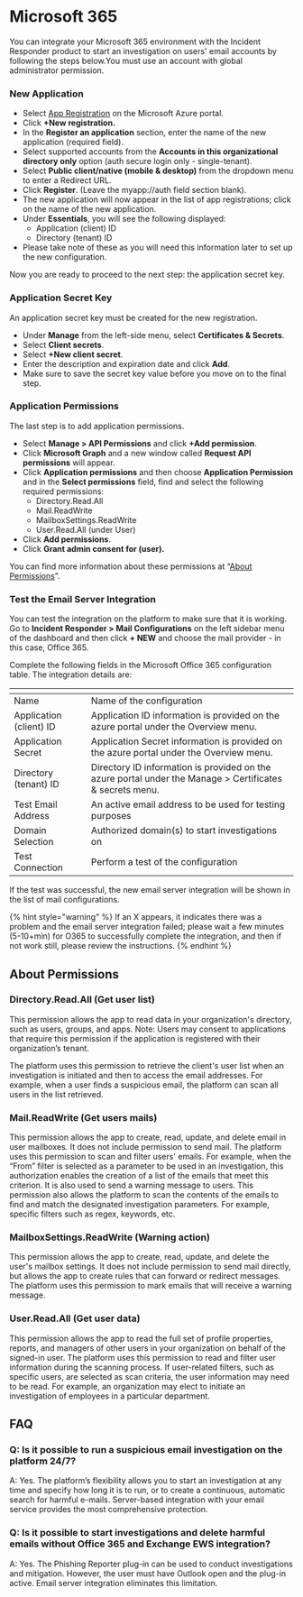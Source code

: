# Microsoft 365

You can integrate your Microsoft 365 environment with the Incident Responder product to start an investigation on users' email accounts by following the steps below.You must use an account with global administrator permission.

### New Application <a href="#new-application" id="new-application"></a>

* Select [App Registration](https://portal.azure.com/#blade/Microsoft_AAD_RegisteredApps/ApplicationsListBlade) on the Microsoft Azure portal.
* Click **+New registration.**
* In the **Register an application** section, enter the name of the new application (required field).
* Select supported accounts from the **Accounts in this organizational directory only** option (auth secure login only - single-tenant).
* Select **Public client/native (mobile & desktop)** from the dropdown menu to enter a Redirect URL.
* Click **Register**. (Leave the myapp://auth field section blank).
* The new application will now appear in the list of app registrations; click on the name of the new application.
* Under **Essentials**, you will see the following displayed:
  * Application (client) ID
  * Directory (tenant) ID
* Please take note of these as you will need this information later to set up the new configuration.

Now you are ready to proceed to the next step: the application secret key.

### Application Secret Key <a href="#application-secret-key" id="application-secret-key"></a>

An application secret key must be created for the new registration.

* Under **Manage** from the left-side menu, select **Certificates & Secrets**.
* Select **Client secrets**.
* Select **+New client secret**.
* Enter the description and expiration date and click **Add**.
* Make sure to save the secret key value before you move on to the final step.

### Application Permissions <a href="#application-permissions" id="application-permissions"></a>

The last step is to add application permissions.

* Select **Manage > API Permissions** and click **+Add permission**.
* Click **Microsoft Graph** and a new window called **Request API permissions** will appear.
* Click **Application permissions** and then choose **Application Permission** and in the **Select permissions** field, find and select the following required permissions:
  * Directory.Read.All
  * Mail.ReadWrite
  * MailboxSettings.ReadWrite
  * User.Read.All (under User)
* Click **Add permissions**.
* Click **Grant admin consent for (user).**

You can find more information about these permissions at “[About Permissions](https://app.gitbook.com/o/-LMcQ_WBbT5jibln-2Mt/s/lKFxOYqYqSykikkXpwjG/next-generation-product/getting-started/6.-incident-responder-setup/step-2.-mail-configurations/microsoft-365#about-permissions)”.

### Test the Email Server Integration <a href="#test-the-email-server-integration" id="test-the-email-server-integration"></a>

You can test the integration on the platform to make sure that it is working. Go to **Incident Responder > Mail Configurations** on the left sidebar menu of the dashboard and then click **+ NEW** and choose the mail provider - in this case, Office 365.

Complete the following fields in the Microsoft Office 365 configuration table. The integration details are:

<table><thead><tr><th width="152.54879972451124"></th><th width="581.1428571428571"></th></tr></thead><tbody><tr><td>Name</td><td>Name of the configuration</td></tr><tr><td>Application (client) ID</td><td>Application ID information is provided on the azure portal under the Overview menu.</td></tr><tr><td>Application Secret</td><td>Application Secret information is provided on the azure portal under the Overview menu.</td></tr><tr><td>Directory (tenant) ID</td><td>Directory ID information is provided on the azure portal under the Manage > Certificates &#x26; secrets menu.</td></tr><tr><td>Test Email Address</td><td>An active email address to be used for testing purposes</td></tr><tr><td>Domain Selection</td><td>Authorized domain(s) to start investigations on</td></tr><tr><td>Test Connection</td><td>Perform a test of the configuration</td></tr></tbody></table>

If the test was successful, the new email server integration will be shown in the list of mail configurations.

{% hint style="warning" %}
If an X appears, it indicates there was a problem and the email server integration failed; please wait a few minutes (5-10+min) for O365 to successfully complete the integration, and then if not work still, please review the instructions.
{% endhint %}

## About Permissions

### **Directory.Read.All (Get user list)**

This permission allows the app to read data in your organization's directory, such as users, groups, and apps. Note: Users may consent to applications that require this permission if the application is registered with their organization’s tenant.

The platform uses this permission to retrieve the client's user list when an investigation is initiated and then to access the email addresses. For example, when a user finds a suspicious email, the platform can scan all users in the list retrieved.

### Mail.ReadWrite (Get users mails)

This permission allows the app to create, read, update, and delete email in user mailboxes. It does not include permission to send mail. The platform uses this permission to scan and filter users' emails. For example, when the “From” filter is selected as a parameter to be used in an investigation, this authorization enables the creation of a list of the emails that meet this criterion. It is also used to send a warning message to users. This permission also allows the platform to scan the contents of the emails to find and match the designated investigation parameters. For example, specific filters such as regex, keywords, etc.

### MailboxSettings.ReadWrite (Warning action)

This permission allows the app to create, read, update, and delete the user's mailbox settings. It does not include permission to send mail directly, but allows the app to create rules that can forward or redirect messages. The platform uses this permission to mark emails that will receive a warning message.

### User.Read.All (Get user data)

This permission allows the app to read the full set of profile properties, reports, and managers of other users in your organization on behalf of the signed-in user. The platform uses this permission to read and filter user information during the scanning process. If user-related filters, such as specific users, are selected as scan criteria, the user information may need to be read. For example, an organization may elect to initiate an investigation of employees in a particular department.

## FAQ

### Q: Is it possible to run a suspicious email investigation on the platform 24/7?

A: Yes. The platform’s flexibility allows you to start an investigation at any time and specify how long it is to run, or to create a continuous, automatic search for harmful e-mails. Server-based integration with your email service provides the most comprehensive protection.

### Q: Is it possible to start investigations and delete harmful emails without Office 365 and Exchange EWS integration?

A: Yes. The Phishing Reporter plug-in can be used to conduct investigations and mitigation. However, the user must have Outlook open and the plug-in active. Email server integration eliminates this limitation.
